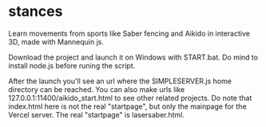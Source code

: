 # stances
Learn movements from sports like Saber fencing and Aikido in interactive 3D, made with Mannequin js.

Download the project and launch it on Windows with START.bat. 
Do mind to install node.js before runing the script. 

After the launch you'll see an url where the SIMPLESERVER.js home directory can be reached. You can also make urls like 127.0.0.1:11400/aikido_start.html to see other related projects.
Do note that index.html here is not the real "startpage", but only the mainpage for the Vercel server. The real "startpage" is lasersaber.html.
